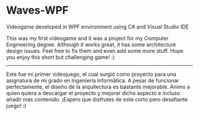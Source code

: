 # Waves-WPF
Videogame developed in WPF environment using C# and Visual Studio IDE

This was my first videogame and it was a project for my Computer Engineering degree.
Although it works great, it has some architecture design issues. 
Feel free to fix them and even add some more stuff.
Hope you enjoy this short but challenging game! :)

--------------------------------------------------------------------------------------

Este fue mi primer videojuego, el cual surgió como proyecto para una asignatura de mi grado en Ingeniería Informática.
A pesar de funcionar perfectamente, el diseño de la arquitectura es bastante mejorable.
Animo a quien quiera a descargar el proyecto y mejorar dicho aspecto e incluso añadir más contenido.
¡Espero que disfrutes de este corto pero desafiante juego! :)
